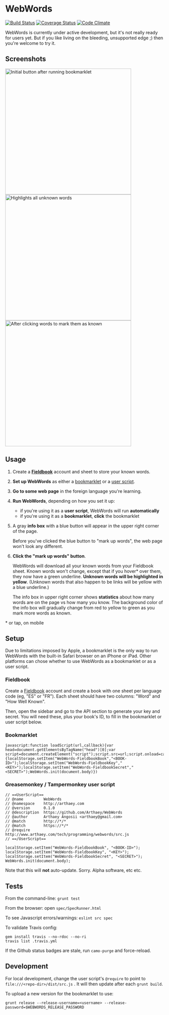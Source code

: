 # WebWords

[![Build Status](https://travis-ci.org/Arthaey/WebWords.svg?branch=master)](https://travis-ci.org/Arthaey/WebWords)
[![Coverage Status](https://coveralls.io/repos/github/Arthaey/WebWords/badge.svg?branch=master)](https://coveralls.io/github/Arthaey/WebWords?branch=master)
[![Code Climate](https://codeclimate.com/github/Arthaey/WebWords.png)](https://codeclimate.com/github/Arthaey/WebWords)

WebWords is currently under active development, but it's not really ready for users yet.
But if you like living on the bleeding, unsupported edge ;) then you're welcome to try it.


## Screenshots

<div>
  <img alt="Initial button after running bookmarklet"
       src="../assets/screenshots/MarkUpWords.jpg?raw=true"
       height="400" style="margin-right: 20px;" />
  <img alt="Highlights all unknown words"
       src="../assets/screenshots/LoadedWords.jpg?raw=true"
       height="400" style="margin-right: 20px;" />
  <img alt="After clicking words to mark them as known"
       src="../assets/screenshots/MarkedAsKnown.jpg?raw=true"
       height="400" />
</div>


## Usage

1. Create a **[Fieldbook](#fieldbook)** account and sheet to store your known words.

1. **Set up WebWords** as either a [bookmarklet](#bookmarklet) or a [user script](#userscript).

1. **Go to some web page** in the foreign language you're learning.

1. **Run WebWords**, depending on how you set it up:
     - if you're using it as a **user script**, WebWords will run **automatically**
     - if you're using it as a **bookmarklet**, **click** the bookmarklet

1. A gray **info box** with a blue button will appear in the upper right corner of the page.
   
   Before you've clicked the blue button to "mark up words", the web page won't look any different.

1. **Click the "mark up words" button**.

   WebWords will download all your known words from your Fieldbook sheet.
   Known words won't change, except that if you hover\* over them, they now have a green underline.
   **Unknown words will be highlighted in yellow**. (Unknown words that also happen to be links will
   be yellow with a blue underline.)
   
   The info box in upper right corner shows **statistics** about how many words are on the page vs
   how many you know. The background color of the info box will gradually change from red to yellow
   to green as you mark more words as known.

\* or tap, on mobile


## Setup

Due to limitations imposed by Apple, a bookmarklet is the only way to run WebWords with
the built-in Safari browser on an iPhone or iPad. Other platforms can chose whether to
use WebWords as a bookmarklet or as a user script.


### Fieldbook

Create a [Fieldbook](https://fieldbook.com) account and create a book with one sheet
per language code (eg, "ES" or "FR"). Each sheet should have two columns:
"Word" and "How Well Known".

Then, open the sidebar and go to the API section to generate your key and secret.
You will need these, plus your book's ID, to fill in the bookmarklet or user script below.


### Bookmarklet

```
javascript:function loadScript(url,callback){var head=document.getElementsByTagName("head")[0];var script=document.createElement("script");script.src=url;script.onload=callback;head.appendChild(script)};loadScript("https://www.arthaey.com/tech/programming/webwords/src.js",function(){localStorage.setItem("WebWords-FieldbookBook","<BOOK-ID>");localStorage.setItem("WebWords-FieldbookKey","<KEY>");localStorage.setItem("WebWords-FieldbookSecret","<SECRET>");WebWords.init(document.body)})
```


<a name="userscript"></a>
### Greasemonkey / Tampermonkey user script

```
// ==UserScript==
// @name         WebWords
// @namespace    http://arthaey.com
// @version      0.1.0
// @description  https://github.com/Arthaey/WebWords
// @author       Arthaey Angosii <arthaey@gmail.com>
// @match        http://*/*
// @match        https://*/*
// @require      http://www.arthaey.com/tech/programming/webwords/src.js
// ==/UserScript==

localStorage.setItem("WebWords-FieldbookBook", "<BOOK-ID>");
localStorage.setItem("WebWords-FieldbookKey", "<KEY>");
localStorage.setItem("WebWords-FieldbookSecret", "<SECRET>");
WebWords.init(document.body);
```

Note that this will <strong>not</strong> auto-update. Sorry. Alpha software, etc etc.


## Tests

From the command-line: `grunt test`

From the browser: open `spec/SpecRunner.html`

To see Javascript errors/warnings: `eslint src spec`

To validate Travis config:

```
gem install travis --no-rdoc --no-ri
travis list .travis.yml
```

If the Github status badges are stale, run `camo-purge` and force-reload.


## Development

For local development, change the user script's `@require` to point to
`file:///<repo-dir>/dist/src.js` . It will then update after each `grunt build`.

To upload a new version for the bookmarklet to use:

`grunt release --release-username=<username> --release-password=$WEBWORDS_RELEASE_PASSWORD`
